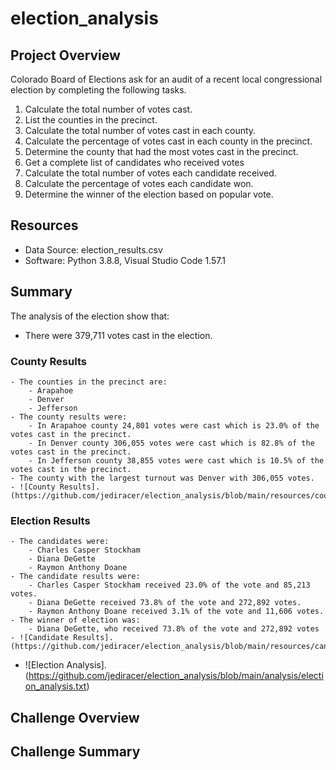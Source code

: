 # election_analysis

## Project Overview
Colorado Board of Elections ask for an audit of a recent local congressional election by completing the following tasks.

1. Calculate the total number of votes cast.
2. List the counties in the precinct.
3. Calculate the total number of votes cast in each county.
4. Calculate the percentage of votes cast in each county in the precinct.
5. Determine the county that had the most votes cast in the precinct.
6. Get a complete list of candidates who received votes
7. Calculate the total number of votes each candidate received.
8. Calculate the percentage of votes each candidate won.
9. Determine the winner of the election based on popular vote.

## Resources
- Data Source: election_results.csv
- Software: Python 3.8.8, Visual Studio Code 1.57.1

## Summary
The analysis of the election show that:
- There were 379,711 votes cast in the election.
### County Results
    - The counties in the precinct are:
        - Arapahoe
        - Denver
        - Jefferson
    - The county results were:
        - In Arapahoe county 24,801 votes were cast which is 23.0% of the votes cast in the precinct.
        - In Denver county 306,055 votes were cast which is 82.8% of the votes cast in the precinct.
        - In Jefferson county 38,855 votes were cast which is 10.5% of the votes cast in the precinct.
    - The county with the largest turnout was Denver with 306,055 votes.
    - ![County Results].(https://github.com/jediracer/election_analysis/blob/main/resources/county_results.png)
### Election Results
    - The candidates were:
        - Charles Casper Stockham
        - Diana DeGette
        - Raymon Anthony Doane
    - The candidate results were:
        - Charles Casper Stockham received 23.0% of the vote and 85,213 votes.
        - Diana DeGette received 73.8% of the vote and 272,892 votes.
        - Raymon Anthony Doane received 3.1% of the vote and 11,606 votes.
    - The winner of election was:
        - Diana DeGette, who received 73.8% of the vote and 272,892 votes
    - ![Candidate Results].(https://github.com/jediracer/election_analysis/blob/main/resources/candidate_results.png)
- ![Election Analysis].(https://github.com/jediracer/election_analysis/blob/main/analysis/election_analysis.txt)

## Challenge Overview

## Challenge Summary
